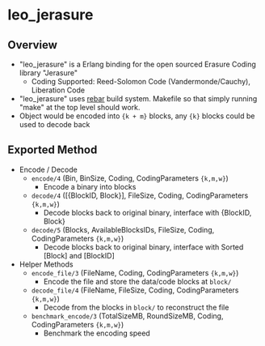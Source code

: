 leo_jerasure
===========

Overview
--------
* "leo_jerasure" is a Erlang binding for the open sourced Erasure Coding library "Jerasure"
  * Coding Supported: Reed-Solomon Code (Vandermonde/Cauchy), Liberation Code
* "leo_jerasure" uses [rebar](https://github.com/basho/rebar) build system. Makefile so that simply running "make" at the top level should work.
* Object would be encoded into `{k + m}` blocks, any `{k}` blocks could be used to decode back

Exported Method
--------
* Encode / Decode
  * `encode/4` (Bin, BinSize, Coding, CodingParameters `{k,m,w}`)
    * Encode a binary into blocks
  * `decode/4` ([{BlockID, Block}], FileSize, Coding, CodingParameters `{k,m,w}`)
    * Decode blocks back to original binary, interface with {BlockID, Block}
  * `decode/5` (Blocks, AvailableBlocksIDs, FileSize, Coding, CodingParameters `{k,m,w}`)
    * Decode blocks back to original binary, interface with Sorted [Block] and [BlockID]
* Helper Methods
  * `encode_file/3` (FileName, Coding, CodingParameters `{k,m,w}`)
    * Encode the file and store the data/code blocks at `block/`
  * `decode_file/4` (FileName, FileSize, Coding, CodingParameters `{k,m,w}`)
    * Decode from the blocks in `block/` to reconstruct the file
  * `benchmark_encode/3` (TotalSizeMB, RoundSizeMB, Coding, CodingParameters `{k,m,w}`)
    * Benchmark the encoding speed
